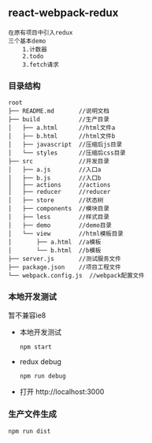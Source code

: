## react-webpack-redux
	在原有项目中引入redux
	三个基本demo
		1.计数器
		2.todo
		3.fetch请求
### 目录结构
	root
	├── README.md       //说明文档
	├── build           //生产目录
	│   ├── a.html      //html文件a
	│   ├── b.html      //html文件b
	│   ├── javascript  //压缩后js目录
	│   └── styles      //压缩后css目录
	├── src             //开发目录
	│   ├── a.js        //入口a
	│   ├── b.js        //入口b
	│   ├── actions  	//actions
	│   ├── reducer     //reducer
	│   ├── store       //状态树
	│   ├── components  //模块目录
	│   ├── less        //样式目录
	│   ├── demo        //demo目录
	│   └── view        //html模板目录
	│       ├── a.html  //a模板
	│       └── b.html  //b模板
	├── server.js       //测试服务文件
	├── package.json    //项目工程文件
	└── webpack.config.js  //webpack配置文件

### 本地开发测试
暂不兼容ie8

+	本地开发测试

		npm start
		
+	redux debug

		npm run debug
		
+	打开 http://localhost:3000
		
### 生产文件生成

	npm run dist		


